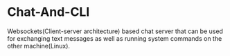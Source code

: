 # Chat-And-CLI
Websockets(Client-server architecture) based chat server that can be used for exchanging text messages as well as running system commands on the other machine(Linux).
